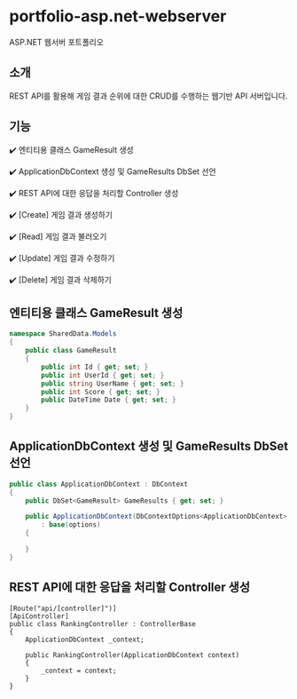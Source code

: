 # portfolio-asp.net-webserver
ASP.NET 웹서버 포트폴리오

## 소개
REST API를 활용해 게임 결과 순위에 대한 CRUD를 수행하는 웹기반 API 서버입니다.

## 기능
:heavy_check_mark: 엔티티용 클래스 GameResult 생성


:heavy_check_mark: ApplicationDbContext 생성 및 GameResults DbSet 선언


:heavy_check_mark: REST API에 대한 응답을 처리할 Controller 생성


:heavy_check_mark: [Create] 게임 결과 생성하기


:heavy_check_mark: [Read] 게임 결과 불러오기


:heavy_check_mark: [Update] 게임 결과 수정하기


:heavy_check_mark: [Delete] 게임 결과 삭제하기


## 엔티티용 클래스 GameResult 생성
``` c#
namespace SharedData.Models
{
	public class GameResult
	{
		public int Id { get; set; }
		public int UserId { get; set; }
		public string UserName { get; set; }
		public int Score { get; set; }
		public DateTime Date { get; set; }
	}
}
```


## ApplicationDbContext 생성 및 GameResults DbSet 선언
``` c#
public class ApplicationDbContext : DbContext
{
	public DbSet<GameResult> GameResults { get; set; }

	public ApplicationDbContext(DbContextOptions<ApplicationDbContext> options)
		: base(options)
	{

	}
}
```


## REST API에 대한 응답을 처리할 Controller 생성
```
[Route("api/[controller]")]
[ApiController]
public class RankingController : ControllerBase
{
	ApplicationDbContext _context;

	public RankingController(ApplicationDbContext context)
	{
		_context = context;
	}
}
```
